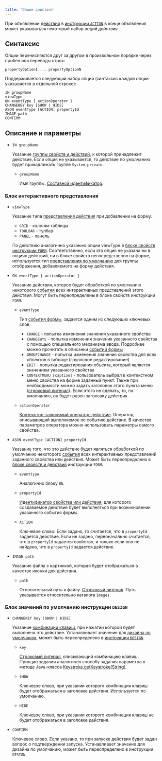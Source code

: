 ```yaml
---
title: 'Опции действия'
---
```


При объявлении [действия](Actions.md) в [инструкции `ACTION`](ACTION_statement.md) в конце объявления может указываться некоторый набор *опций действия*. 

## Синтаксис

Опции перечисляются друг за другом в произвольном порядке через пробел или переводы строк:

```
propertyOption1 ... propertyOptionN
```

Поддерживается следующий набор опций (синтаксис каждой опции указывается в отдельной строке):

```
IN groupName
viewType
ON eventType { actionOperator }
CHANGEKEY key [SHOW | HIDE]
ASON eventType [ACTION] propertyId
IMAGE path
CONFIRM
```

## Описание и параметры

- `IN groupName`

    Указание [группы свойств и действий](Groups_of_properties_and_actions.md), к которой принадлежит действие. Если опция не указывается, то действие по умолчанию будет принадлежать группе `System.private`.

    - `groupName`
    
        Имя группы. [Составной идентификатор](IDs.md#cid).

### Блок интерактивного представления

- `viewType`

    Указание типа [представления действия](Interactive_view.md#property) при добавлении на форму.

    - `GRID` - колонка таблицы
    - `TOOLBAR` - тулбар
    - `PANEL` - панель

  По действию аналогично указанию опции viewType в [блоке свойств](Properties_and_actions_block.md) [инструкции `FORM`](FORM_statement.md). Соответственно, если эта опция не указана ни в опциях действий, ни в блоке свойств непосредственно на форме, используется тип [представления по умолчанию](Interactive_view.md#property) для группы отображения, добавляемого на форму действия.

- `ON eventType { actionOperator }`

    Указание действия, которое будет обработкой по умолчанию некоторого [события](Form_events.md) всех интерактивных представлений этого действия. Могут быть переопределены в блоке свойств инструкции `FORM`.

    - `eventType`

        Тип [события формы](Form_events.md), задается одним из следующих ключевых слов:

        - `CHANGE` - попытка изменения значения указанного свойства
        - `CHANGEWYS` - попытка изменения значения указанного свойства с помощью специального механизма ввода. Подробнее можно прочитать в описании [событий формы](Form_events.md) 
        - `GROUPCHANGE` - попытка изменения значения свойства для всех объектов в таблице (групповое редактирование)
        - `EDIT` - попытка редактирования объекта, который является значением указанного свойства
        - `CONTEXTMENU [caption]` - пользователь выбрал в контекстном меню свойства на форме заданный пункт. Также при необходимости можно задать заголовок этого пункта меню ([строковый литерал](Literals.md#strliteral)). Если этого не сделать, то, по умолчанию, он будет равен заголовку действия.

    - `actionOperator`

        [Контекстно-зависимый оператор-действие](Action_operators.md). Оператор, описывающий выполняемое по событию действие. В качестве параметров оператора можно использовать параметры самого свойства.

- `ASON eventType [ACTION] propertyId`

    Указание того, что это действие будет являться обработкой по умолчанию некоторого [события](Form_events.md) всех интерактивных представлений заданного свойства или действия. Может быть переопределено в [блоке свойств и действий](Properties_and_actions_block.md) инструкции `FORM`. 

    - `eventType`

        Аналогично блоку `ON`.

    - `propertyId`

        [Идентификатор свойства или действия](IDs.md#propertyid), для которого создаваемое действие будет выполняться при возникновении указанного события формы.

    - `ACTION`

        Ключевое слово. Если задано, то считается, что в `propertyId` задается действие. Если не задано, первоначально считается, что в `propertyId` задается свойство, и только если оно не найдено, что в `propertyId` задается действие.

- `IMAGE path`

    Указание файла с картинкой, которая будет отображаться в качестве иконки для действия.

    - `path`
    
        Относительный путь к файлу. [Строковый литерал](Literals.md#strliteral). Путь указывается относительно каталога `images`.

### Блок значений по умолчанию инструкции `DESIGN`

- `CHANGEKEY key [SHOW | HIDE]`

    Указание [комбинации клавиш](Form_events.md#keyboard), при нажатии которой будет выполнено это действие. Устанавливает значение для [дизайна по умолчанию](Form_design.md#defaultDesign), может быть переопределено в [инструкции `DESIGN`](DESIGN_statement.md).

    - `key`
    
        [Строковый литерал](Literals.md#strliteral), описывающий комбинацию клавиш. Принцип задания аналогичен способу задания параметра в методе Java-класса [Keystroke.getKeystroke(String)](http://docs.oracle.com/javase/7/docs/api/javax/swing/KeyStroke.html#getKeyStroke(java.lang.String)).

    - `SHOW`
    
        Ключевое слово, при указании которого комбинация клавиш будет отображаться в заголовке действия. Используется по умолчанию.

    - `HIDE`
    
        Ключевое слово, при указании которого комбинация клавиш не будет отображаться в заголовке действия. 

- `CONFIRM`

    Ключевое слово. Если указано, то при запуске действия будет задан вопрос о подтверждении запуска. Устанавливает значение для дизайна по умолчанию, может быть переопределено в инструкции `DESIGN`.

  
